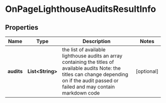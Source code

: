 

# OnPageLighthouseAuditsResultInfo


## Properties

| Name | Type | Description | Notes |
|------------ | ------------- | ------------- | -------------|
|**audits** | **List&lt;String&gt;** | the list of available lighthouse audits an array containing the titles of available audits Note: the titles can change depending on if the audit passed or failed and may contain markdown code |  [optional] |



